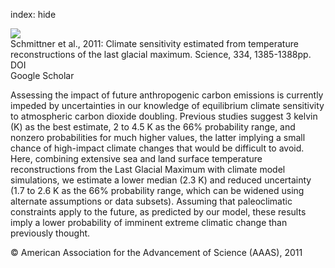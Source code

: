 index: hide

<div class="Citation">
    <div class="Citation-thumb CitationThumb-linked"  data-href="https://doi.org/10.1126/science.1203513">
      <img src="https://static.claimspace.cloud/climate-study-static/refs/thumbs/10/Schmittner_et_al_2011-thumb.png" />
    </div>

  <div class="Citation-body">
    <div class="Citation-text">Schmittner et al., 2011: Climate sensitivity estimated from temperature reconstructions of the last glacial maximum. <span class="Article-journal">Science, </span><span class="Article-volume">334, </span>1385-1388pp.</div>
    <div class="Citation-links">
      <div class="CitationLink" data-href="https://doi.org/10.1126/science.1203513">
        <div class="CitationLink-icon CitationLink-Doi"></div>
        <div class="CitationLink-text">DOI</div>
      </div>
      <div class="CitationLink" data-href="https://scholar.google.com/scholar?q=10.1126/science.1203513">
        <div class="CitationLink-icon CitationLink-Scholar"></div>
        <div class="CitationLink-text">Google Scholar</div>
      </div>
    </div>
  </div>
</div>

Assessing the impact of future anthropogenic carbon emissions is currently impeded by uncertainties in our knowledge of equilibrium climate sensitivity to atmospheric carbon dioxide doubling. Previous studies suggest 3 kelvin (K) as the best estimate, 2 to 4.5 K as the 66% probability range, and nonzero probabilities for much higher values, the latter implying a small chance of high-impact climate changes that would be difficult to avoid. Here, combining extensive sea and land surface temperature reconstructions from the Last Glacial Maximum with climate model simulations, we estimate a lower median (2.3 K) and reduced uncertainty (1.7 to 2.6 K as the 66% probability range, which can be widened using alternate assumptions or data subsets). Assuming that paleoclimatic constraints apply to the future, as predicted by our model, these results imply a lower probability of imminent extreme climatic change than previously thought.

<div class="Citation-copy">
&copy; American Association for the Advancement of Science (AAAS), 2011
</div>
